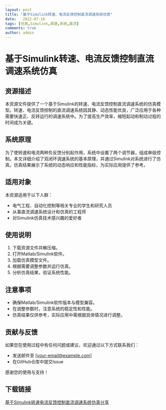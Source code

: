 ```yaml
---
layout: post
title: "基于Simulink转速、电流反馈控制直流调速系统仿真"
date:   2022-07-16
tags: [仿真,Simulink,调速,系统,直流]
comments: true
author: admin
---
```

# 基于Simulink转速、电流反馈控制直流调速系统仿真

## 资源描述

本资源文件提供了一个基于Simulink的转速、电流反馈控制直流调速系统的仿真模型。转速、电流反馈控制的直流调速系统因其静、动态性能优良，广泛应用于各种需要快速正、反转运行的调速系统中。为了提高生产效率，缩短起动和制动过程的时间成为关键。

## 系统原理

为了使转速和电流两种负反馈分别起作用，系统中设置了两个调节器，组成串级控制。本文详细介绍了双闭环调速系统的基本原理，并通过Simulink对系统进行了仿真。仿真结果展示了系统的动态响应和性能指标，为实际应用提供了参考。

## 适用对象

本资源适用于以下人群：
- 电气工程、自动化控制等相关专业的学生和研究人员
- 从事直流调速系统设计和仿真的工程师
- 对Simulink仿真技术感兴趣的爱好者

## 使用说明

1. 下载资源文件并解压缩。
2. 打开Matlab/Simulink软件。
3. 加载仿真模型文件。
4. 根据需要调整参数并运行仿真。
5. 分析仿真结果，验证系统性能。

## 注意事项

- 确保Matlab/Simulink软件版本与模型兼容。
- 在调整参数时，注意系统的稳定性和性能。
- 仿真结果仅供参考，实际应用中需根据具体情况进行调整。

## 贡献与反馈

如果您在使用过程中有任何问题或建议，欢迎通过以下方式联系我们：
- 发送邮件至 [your-email@example.com]
- 在GitHub仓库中提交Issue

感谢您的使用与支持！

## 下载链接

[基于Simulink转速电流反馈控制直流调速系统仿真分享](https://pan.quark.cn/s/a3bf9f9e2dff)